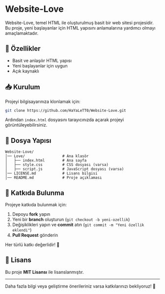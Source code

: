 # Website-Love

Website-Love, temel HTML ile oluşturulmuş basit bir web sitesi projesidir.  
Bu proje, yeni başlayanlar için HTML yapısını anlamalarına yardımcı olmayı amaçlamaktadır.  

## 🚀 Özellikler

- Basit ve anlaşılır HTML yapısı  
- Yeni başlayanlar için uygun  
- Açık kaynaklı  

## 📥 Kurulum

Projeyi bilgisayarınıza klonlamak için:  

```bash
git clone https://github.com/HaYaLeTT0/Website-Love.git
```

Ardından `index.html` dosyasını tarayıcınızda açarak projeyi görüntüleyebilirsiniz.  

## 📂 Dosya Yapısı

```
Website-Love/
│── Love/                 # Ana klasör
│   ├── index.html        # Ana sayfa
│   ├── style.css         # CSS dosyası (varsa)
│   ├── script.js         # JavaScript dosyası (varsa)
│── LICENSE.md            # Lisans bilgisi
│── README.md             # Proje açıklaması
```

## 🤝 Katkıda Bulunma

Projeye katkıda bulunmak için:  

1. Depoyu **fork** yapın  
2. Yeni bir **branch** oluşturun (`git checkout -b yeni-ozellik`)  
3. Değişiklikleri yapın ve **commit** atın (`git commit -m "Yeni özellik eklendi"`)  
4. **Pull Request** gönderin  

Her türlü katkı değerlidir! 🎉  

## 📄 Lisans

Bu proje **MIT Lisansı** ile lisanslanmıştır.  

---

Daha fazla bilgi veya geliştirme önerileriniz varsa katkılarınızı bekliyoruz! 🚀

